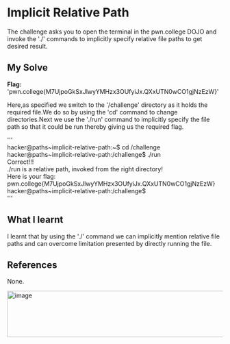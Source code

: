 # Implicit Relative Path
The challenge asks you to open the terminal in the pwn.college DOJO and invoke the './' commands to implicitly specify relative file paths to get desired result.    
## My Solve
**Flag:** 'pwn.college{M7UjpoGkSxJlwyYMHzx3OUfyiJx.QXxUTN0wCO1gjNzEzW}'   

Here,as specified we switch to the '/challenge' directory as it holds the required file.We do so by using the 'cd' command to change directories.Next we use the './run' command to implicitly specify the file path so that it could be run thereby giving us the required flag.  

'''   
hacker@paths~implicit-relative-path:~$ cd /challenge    
hacker@paths~implicit-relative-path:/challenge$ ./run     
Correct!!!     
./run is a relative path, invoked from the right directory!     
Here is your flag:     
pwn.college{M7UjpoGkSxJlwyYMHzx3OUfyiJx.QXxUTN0wCO1gjNzEzW}       
hacker@paths~implicit-relative-path:/challenge$       
'''   

## What I learnt
I learnt that by using the './' command we can implicitly mention relative file paths and can overcome limitation presented by directly running the file.   

## References
None.    

<img width="691" height="108" alt="image" src="https://github.com/user-attachments/assets/601677e1-cb44-4cac-b2af-0a1f2cefbc1b" />

